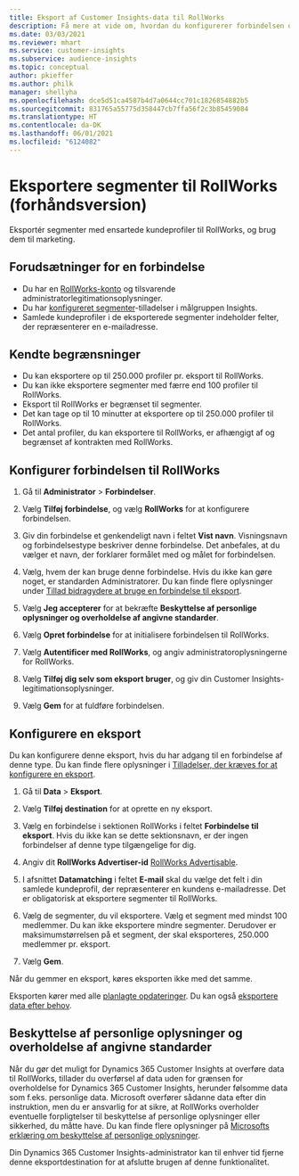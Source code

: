 ```yaml
---
title: Eksport af Customer Insights-data til RollWorks
description: Få mere at vide om, hvordan du konfigurerer forbindelsen og eksporterer til RollWorks.
ms.date: 03/03/2021
ms.reviewer: mhart
ms.service: customer-insights
ms.subservice: audience-insights
ms.topic: conceptual
author: pkieffer
ms.author: philk
manager: shellyha
ms.openlocfilehash: dce5d51ca4587b4d7a0644cc701c1826854882b5
ms.sourcegitcommit: 831765a55775d358447cb7ffa56f2c3b85459084
ms.translationtype: HT
ms.contentlocale: da-DK
ms.lasthandoff: 06/01/2021
ms.locfileid: "6124082"
---
```

# <a name="export-segments-to-rollworks-preview"></a>Eksportere segmenter til RollWorks (forhåndsversion)

Eksportér segmenter med ensartede kundeprofiler til RollWorks, og brug dem til marketing. 

## <a name="prerequisites-for-a-connection"></a>Forudsætninger for en forbindelse

-   Du har en [RollWorks-konto](https://www.rollworks.com/) og tilsvarende administratorlegitimationsoplysninger.
-   Du har [konfigureret segmenter](segments.md)-tilladelser i målgruppen Insights.
-   Samlede kundeprofiler i de eksporterede segmenter indeholder felter, der repræsenterer en e-mailadresse.

## <a name="known-limitations"></a>Kendte begrænsninger

- Du kan eksportere op til 250.000 profiler pr. eksport til RollWorks.
- Du kan ikke eksportere segmenter med færre end 100 profiler til RollWorks. 
- Eksport til RollWorks er begrænset til segmenter.
- Det kan tage op til 10 minutter at eksportere op til 250.000 profiler til RollWorks. 
- Det antal profiler, du kan eksportere til RollWorks, er afhængigt af og begrænset af kontrakten med RollWorks.

## <a name="set-up-connection-to-rollworks"></a>Konfigurer forbindelsen til RollWorks

1. Gå til **Administrator** > **Forbindelser**.

1. Vælg **Tilføj forbindelse**, og vælg **RollWorks** for at konfigurere forbindelsen.

1. Giv din forbindelse et genkendeligt navn i feltet **Vist navn**. Visningsnavn og forbindelsestype beskriver denne forbindelse. Det anbefales, at du vælger et navn, der forklarer formålet med og målet for forbindelsen.

1. Vælg, hvem der kan bruge denne forbindelse. Hvis du ikke kan gøre noget, er standarden Administratorer. Du kan finde flere oplysninger under [Tillad bidragydere at bruge en forbindelse til eksport](connections.md#allow-contributors-to-use-a-connection-for-exports).

1. Vælg **Jeg accepterer** for at bekræfte **Beskyttelse af personlige oplysninger og overholdelse af angivne standarder**.

1. Vælg **Opret forbindelse** for at initialisere forbindelsen til RollWorks.

1. Vælg **Autentificer med RollWorks**, og angiv administratoroplysningerne for RollWorks.

1. Vælg **Tilføj dig selv som eksport bruger**, og giv din Customer Insights-legitimationsoplysninger.

1. Vælg **Gem** for at fuldføre forbindelsen.

## <a name="configure-an-export"></a>Konfigurere en eksport

Du kan konfigurere denne eksport, hvis du har adgang til en forbindelse af denne type. Du kan finde flere oplysninger i [Tilladelser, der kræves for at konfigurere en eksport](export-destinations.md#set-up-a-new-export).

1. Gå til **Data** > **Eksport**.

1. Vælg **Tilføj destination** for at oprette en ny eksport.

1. Vælg en forbindelse i sektionen RollWorks i feltet **Forbindelse til eksport**. Hvis du ikke kan se dette sektionsnavn, er der ingen forbindelser af denne type tilgængelige for dig.

1. Angiv dit **RollWorks Advertiser-id** [RollWorks Advertisable](https://help.adroll.com/hc/articles/212011838-Advertiser-Profiles).

3. I afsnittet **Datamatching** i feltet **E-mail** skal du vælge det felt i din samlede kundeprofil, der repræsenterer en kundens e-mailadresse. Det er obligatorisk at eksportere segmenter til RollWorks.

1. Vælg de segmenter, du vil eksportere. Vælg et segment med mindst 100 medlemmer. Du kan ikke eksportere mindre segmenter. Derudover er maksimumstørrelsen på et segment, der skal eksporteres, 250.000 medlemmer pr. eksport. 

1. Vælg **Gem**.

Når du gemmer en eksport, køres eksporten ikke med det samme.

Eksporten kører med alle [planlagte opdateringer](system.md#schedule-tab). Du kan også [eksportere data efter behov](export-destinations.md#run-exports-on-demand). 


## <a name="data-privacy-and-compliance"></a>Beskyttelse af personlige oplysninger og overholdelse af angivne standarder

Når du gør det muligt for Dynamics 365 Customer Insights at overføre data til RollWorks, tillader du overførsel af data uden for grænsen for overholdelse for Dynamics 365 Customer Insights, herunder følsomme data som f.eks. personlige data. Microsoft overfører sådanne data efter din instruktion, men du er ansvarlig for at sikre, at RollWorks overholder eventuelle forpligtelser til beskyttelse af personlige oplysninger eller sikkerhed, du måtte have. Du kan finde flere oplysninger på [Microsofts erklæring om beskyttelse af personlige oplysninger](https://go.microsoft.com/fwlink/?linkid=396732).

Din Dynamics 365 Customer Insights-administrator kan til enhver tid fjerne denne eksportdestination for at afslutte brugen af denne funktionalitet.
